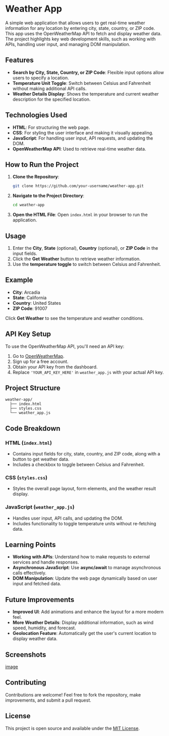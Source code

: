 # Weather App

A simple web application that allows users to get real-time weather information for any location by entering city, state, country, or ZIP code. This app uses the OpenWeatherMap API to fetch and display weather data. The project highlights key web development skills, such as working with APIs, handling user input, and managing DOM manipulation.

## Features
- **Search by City, State, Country, or ZIP Code**: Flexible input options allow users to specify a location.
- **Temperature Unit Toggle**: Switch between Celsius and Fahrenheit without making additional API calls.
- **Weather Details Display**: Shows the temperature and current weather description for the specified location.

## Technologies Used
- **HTML**: For structuring the web page.
- **CSS**: For styling the user interface and making it visually appealing.
- **JavaScript**: For handling user input, API requests, and updating the DOM.
- **OpenWeatherMap API**: Used to retrieve real-time weather data.

## How to Run the Project

1. **Clone the Repository**:
   ```sh
   git clone https://github.com/your-username/weather-app.git
   ```
2. **Navigate to the Project Directory**:
   ```sh
   cd weather-app
   ```
3. **Open the HTML File**:
   Open `index.html` in your browser to run the application.

## Usage
1. Enter the **City**, **State** (optional), **Country** (optional), or **ZIP Code** in the input fields.
2. Click the **Get Weather** button to retrieve weather information.
3. Use the **temperature toggle** to switch between Celsius and Fahrenheit.

## Example
- **City**: Arcadia
- **State**: California
- **Country**: United States
- **ZIP Code**: 91007

Click **Get Weather** to see the temperature and weather conditions.

## API Key Setup
To use the OpenWeatherMap API, you'll need an API key:
1. Go to [OpenWeatherMap](https://openweathermap.org/api).
2. Sign up for a free account.
3. Obtain your API key from the dashboard.
4. Replace `'YOUR_API_KEY_HERE'` in `weather_app.js` with your actual API key.

## Project Structure
```
weather-app/
  ├── index.html
  ├── styles.css
  └── weather_app.js
```

## Code Breakdown
### HTML (`index.html`)
- Contains input fields for city, state, country, and ZIP code, along with a button to get weather data.
- Includes a checkbox to toggle between Celsius and Fahrenheit.

### CSS (`styles.css`)
- Styles the overall page layout, form elements, and the weather result display.

### JavaScript (`weather_app.js`)
- Handles user input, API calls, and updating the DOM.
- Includes functionality to toggle temperature units without re-fetching data.

## Learning Points
- **Working with APIs**: Understand how to make requests to external services and handle responses.
- **Asynchronous JavaScript**: Use **async/await** to manage asynchronous calls effectively.
- **DOM Manipulation**: Update the web page dynamically based on user input and fetched data.

## Future Improvements
- **Improved UI**: Add animations and enhance the layout for a more modern feel.
- **More Weather Details**: Display additional information, such as wind speed, humidity, and forecast.
- **Geolocation Feature**: Automatically get the user's current location to display weather data.

## Screenshots
[image](https://github.com/user-attachments/assets/5dfb7588-8a51-48b8-85a1-8b44b1c0f62b)


## Contributing
Contributions are welcome! Feel free to fork the repository, make improvements, and submit a pull request.

## License
This project is open source and available under the [MIT License](LICENSE).

